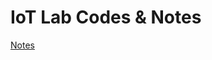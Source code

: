 # IoT Lab Codes & Notes

[Notes](https://drive.google.com/drive/folders/1xuNke98Elh_-VtaKiDRSuVoISdOf7Epa?usp=drive_link)
